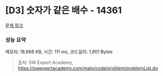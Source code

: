 # [D3] 숫자가 같은 배수 - 14361 

[문제 링크](https://swexpertacademy.com/main/code/problem/problemDetail.do?contestProbId=AYCnY9Kqu6YDFARx) 

### 성능 요약

메모리: 18,668 KB, 시간: 111 ms, 코드길이: 1,901 Bytes



> 출처: SW Expert Academy, https://swexpertacademy.com/main/code/problem/problemList.do
